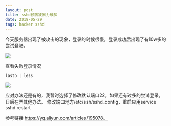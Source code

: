 ```yaml
---
layout: post
title: sshd预防被暴力破解
date: 2018-05-29 
tags: hacker sshd
---
```


今天服务器出现了被攻击的现象，登录的时候很慢，登录成功后出现了有10w多的尝试登陆。

![](http://img.zzhpeng.cn/FpXkldTl5Jw2t77T_O3cKV4359kv)

查看失败登录情况
```shell
lastb | less
```
![](http://img.zzhpeng.cn/FjvMrfFakXiE2cgz0nzhvteJFqNp)

应对办法还是有的，我暂时选择了修改默认端口22。如果还有过多的尝试登录，日后在弄其他办法。
修改端口地方/etc/ssh/sshd_config，重启应用service sshd restart

参考链接 https://yq.aliyun.com/articles/195078。







